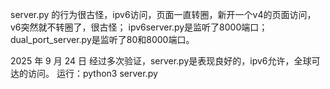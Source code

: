 
server.py 的行为很古怪，ipv6访问，页面一直转圈，新开一个v4的页面访问，v6突然就不转圈了，很古怪；
ipv6server.py是监听了8000端口；
dual_port_server.py是监听了80和8000端口。

2025 年 9 月 24 日
经过多次验证，server.py是表现良好的，ipv6允许，全球可达的访问。
运行：python3 server.py